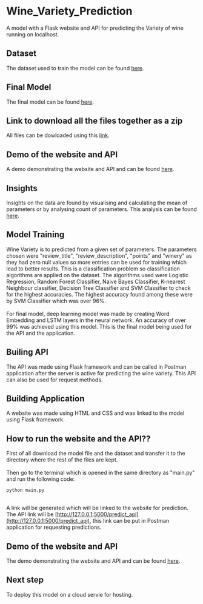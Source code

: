 # Wine_Variety_Prediction
A model with a Flask website and API for predicting the Variety of wine running on localhost. 

## Dataset
The dataset used to train the model can be found [here](https://drive.google.com/file/d/1ra9lwNjK9G8Ns0bAfzipD0u3Xwii5hc0/view).

## Final Model
The final model can be found [here](https://drive.google.com/file/d/1j1Xk_2G3YyQn8wZSloMe_JSGKUKgU0gU/view?usp=share_link).

## Link to download all the files together as a zip
All files can be dowloaded using this [link](https://drive.google.com/file/d/1AtquUDEisdY7OlGh57XHVZTYWhklXSis/view?usp=share_link).

## Demo of the website and API

A demo demonstrating the website and API and can be found [here](https://www.youtube.com/watch?v=wx2nyWc_ais).

## Insights
Insights on the data are found by visualising and calculating the mean of parameters or by analysing count of parameters. This analysis can be found [here](https://github.com/Ritesh060/Wine_Variety_Prediction/blob/main/Data_Analysis.ipynb).

## Model Training
Wine Variety is to predicted from a given set of parameters. The parameters chosen were "review_title", "review_description", "points" and "winery" as they had zero null values so more entries can be used for training which lead to better results. This is a classification problem so classification algorithms are applied on the dataset. The algorithms used were Logistic Regression, Random Forest Classifier, Naive Bayes Classifier, K-nearest Neighbour classifier, Decision Tree Classifier and SVM Classifier to check for the highest accuracies. The highest accuracy found among these were by SVM Classifier which was over 96%. 
<br><br>
For final model, deep learning model was made by creating  Word Embedding and LSTM layers in the neural network. An accuracy of over 99% was achieved using this model. This is the final model being used for the API and the application.

## Builing API
The API was made using Flask framework and can be called in Postman application after the server is active for predicting the wine variety. This API can also be used for request methods. 

## Building Application
A website was made using HTML and CSS and was linked to the model using Flask framework.

## How to run the website and the API??
First of all download the model file and the dataset and transfer it to the directory where the rest of the files are kept. <br><br>
Then go to the terminal which is opened in the same directory as "main.py" and run the following code:
```shell
python main.py
```
<br> A link will be generated which will be linked to the website for prediction. 
<br> The API link will be [http://127.0.0.1:5000/predict_api](http://127.0.0.1:5000/predict_api), this link can be put in Postman application for requesting predictions.

## Demo of the website and API

The demo demonstrating the website and API and can be found [here](https://www.youtube.com/watch?v=wx2nyWc_ais).

## Next step
To deploy this model on a cloud servie for hosting.
